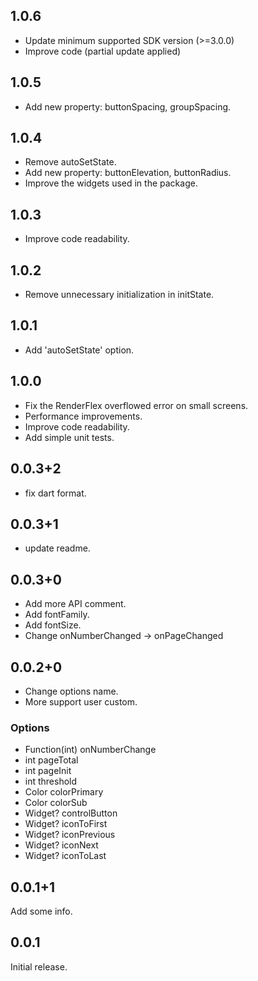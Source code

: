 ## 1.0.6
- Update minimum supported SDK version (>=3.0.0)
- Improve code (partial update applied)

## 1.0.5
- Add new property: buttonSpacing, groupSpacing.
  
## 1.0.4
- Remove autoSetState.
- Add new property: buttonElevation, buttonRadius.
- Improve the widgets used in the package.

## 1.0.3 
- Improve code readability.

## 1.0.2
- Remove unnecessary initialization in initState.

## 1.0.1
- Add 'autoSetState' option.

## 1.0.0
- Fix the RenderFlex overflowed error on small screens.
- Performance improvements.
- Improve code readability.
- Add simple unit tests.

## 0.0.3+2
- fix dart format.

## 0.0.3+1
- update readme.

## 0.0.3+0
- Add more API comment.
- Add fontFamily.
- Add fontSize.
- Change onNumberChanged -> onPageChanged

## 0.0.2+0
- Change options name.
- More support user custom.

### Options
 - Function(int) onNumberChange
 - int pageTotal
 - int pageInit
 - int threshold
 - Color colorPrimary
 - Color colorSub
 - Widget? controlButton
 - Widget? iconToFirst
 - Widget? iconPrevious
 - Widget? iconNext
 - Widget? iconToLast

## 0.0.1+1
Add some info.

## 0.0.1
Initial release.
